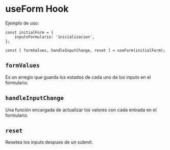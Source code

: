 # useForm Hook

Ejemplo de uso:

```
const initialForm = {
	inputsFormulario: 'inicializacion',
};

const [ formValues, handleInputChange, reset ] = useForm(initialForm);
```

## `formValues`

Es un arreglo que guarda los estados de cada uno de los inputs en el formulario.

## `handleInputChange`

Una función encargada de actualizar los valores con cada entrada en el formulario.

## `reset`

Resetea los inputs despues de un submit.
